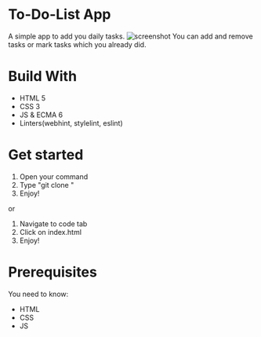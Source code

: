 # To-Do-List App
A simple app to add you daily tasks.
![screenshot](img/screenshot.png)
You can add and remove tasks or mark tasks which you already did.

# Build With
* HTML 5
* CSS 3
* JS & ECMA 6
* Linters(webhint, stylelint, eslint)

# Get started
1) Open your command
2) Type "git clone "
3) Enjoy!

or

1) Navigate to code tab
2) Click on index.html
3) Enjoy!

# Prerequisites
You need to know:
* HTML
* CSS
* JS
